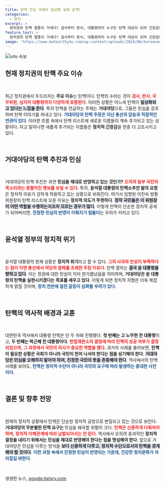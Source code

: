 ```yaml
---
title: 탄핵 민심 곡해의 일상화 실태 공개!
categories:
  - 정치
excerpt: >
  정치권의 탄핵 열풍이 거세다! 검사부터 판사, 대통령까지 누구든 탄핵 대상이 되며 긴장감이 감돌고 있다. 거대야당의 막무가내 추진은 과연 민심을 반영한 것일까? 지금 이 시점, 당신의 생각은? 클릭해 봐!
feature_text: >
  정치권의 탄핵 열풍이 거세다! 검사부터 판사, 대통령까지 누구든 탄핵 대상이 되며 긴장감이 감돌고 있다. 거대야당의 막무가내 추진은 과연 민심을 반영한 것일까? 지금 이 시점, 당신의 생각은? 클릭해 봐!
image: 'https://www.behealthy4u.com/wp-content/uploads/2024/06/koreanews.jpg'
---
```


<p><img src="https://www.behealthy4u.com/wp-content/uploads/2024/06/koreanews.jpg" alt="info 속보" /></p>

<h2 data-ke-size="size26">현재 정치권의 탄핵 주요 이슈</h2>

<p data-ke-size="size16">&nbsp;</p>

<p>최근 정치권에서 두드러지는 <b>주요 이슈</b>는 탄핵이다. 탄핵의 수라는 것이 <b><span style="color: #ee2323;">검사, 판사, 국무위원, 심지어 대통령까지 다양하게 포함된다</span></b>. 이러한 상황은 어느새 탄핵이 <b><span style="background-color: #21538527;">일상화되고 있다는 느낌을 준다</span></b>. 특히 탄핵을 언급하는 주체는 <b>거대야당</b>으로, 그들은 민심을 강조하며 탄핵 이야기를 꺼내고 있다. <b><span style="color: #1a5490;">거대야당의 탄핵 주장은 지난 총선의 압승과 직접적인 연관이 있다</span></b>. 이러한 흐름 속에서 탄핵 리스트에 새로운 이름들이 계속 추가되고 있는 상황이다. 자고 일어나면 새롭게 추가되는 이름들은 <b>정치적 긴장감</b>을 한층 더 고조시키고 있다.</p>

<p data-ke-size="size16">&nbsp;</p>

<h2 data-ke-size="size26">거대야당의 탄핵 추진과 민심</h2>

<p data-ke-size="size16">&nbsp;</p>

<p>거대야당의 탄핵 추진은 과연 <b>민심을 제대로 반영하고 있는 것인가?</b> <b><span style="color: #ee2323;">오히려 일부 국민의 목소리와는 동떨어진 행보를 보일 수 있다</span></b>. 특히, <b>윤석열 대통령의 탄핵소추안 발의 요청</b>은 정치적 이유가 강하게 작용하고 있는 상황으로 비춰진다. 여기서 임명된 이진숙 방통위원장이 탄핵 리스트에 오른 이유는 <b>정치적 의도가 뚜렷하다</b>. <b><span style="background-color: #21538527;">정작 국민들은 이 위원장이 어떤 역할을 수행하는지조차 모르는 경우가 많다</span></b>. 이렇게 탄핵이 단순한 정치적 공세가 되어버리면, <b><span style="color: #1a5490;">진정한 민심의 반영이 이뤄지기 힘들다</span></b>는 우려가 커지고 있다.</p>

<p data-ke-size="size16">&nbsp;</p>

<h2 data-ke-size="size26">윤석열 정부의 정치적 위기</h2>

<p data-ke-size="size16">&nbsp;</p>

<p>윤석열 대통령의 현재 상황은 <b>정치적 위기</b>라고 할 수 있다. <b><span style="color: #ee2323;">그의 사과와 반성이 부족하다는 점이 이번 총선에서 여당의 참패를 초래한 주된 이유다</span></b>. 탄핵 열차는 <b><span style="background-color: #21538527;">결국 윤 대통령을 향하고 있다</span></b>. 이는 정권에 대한 민심이 이미 판가름났음을 의미하며, <b>거대야당은 윤 대통령의 탄핵을 실현시키겠다는 목표를 세우고 있다</b>. 이렇게 되면 정치적 지형은 더욱 복잡하게 얽힐 것이며, <b><span style="color: #1a5490;">정치 전반에 걸친 갈등이 심화될 우려가 있다</span></b>.</p>

<p data-ke-size="size16">&nbsp;</p>

<h2 data-ke-size="size26">탄핵의 역사적 배경과 교훈</h2>

<p data-ke-size="size16">&nbsp;</p>

<p>대한민국 역사에서 대통령 탄핵은 단 두 차례 진행됐다. <b>첫 번째는 고 노무현 전 대통령</b>이고, <b>두 번째는 박근혜 전 대통령이다</b>. <b><span style="color: #ee2323;">헌법재판소의 결정에 따라 탄핵의 성공 여부가 결정되었으며, 그 과정에서 국민의 의사가 중요한 역할을 했다</span></b>. 과거의 사례를 돌아보면, <b>탄핵이 필요한 상황은 국회가 아니라 국민이 먼저 나서야 한다는 점을 상기해야 한다</b>. <b><span style="background-color: #21538527;">거대야당은 민심을 오해하지 말아야 하며, 진정한 국민의 뜻을 존중해야 한다</span></b>. 역사에서의 탄핵 사례를 보아도, <b><span style="color: #1a5490;">탄핵은 정치적 수단이 아니라 국민의 요구에 따라 발생하는 중대한 사안이다</span></b>.</p>

<p data-ke-size="size16">&nbsp;</p>

<h2 data-ke-size="size26">결론 및 향후 전망</h2>

<p data-ke-size="size16">&nbsp;</p>

<p>현재의 정치적 상황에서 탄핵은 단순한 정치적 공방으로 변질되고 있는 것으로 보인다. <b>거대야당의 무분별한 탄핵 요구는 </b>민심을 왜곡할 위험이 크다. <b><span style="color: #ee2323;">탄핵은 신중하게 다뤄져야 하며, 정치적 이해관계에 따라 남발되어서는 안 된다</span></b>. 역사에서 오히려 효과적인 <b>정치적 결정을 내리기 위해서는 민심을 제대로 반영해야 한다는 점을 명심해야 한다</b>. 앞으로 거대야당은 민심을 다루는 방식을 <b><span style="background-color: #21538527;">보다 신중하게 다루고, 정치적 수단으로서의 탄핵을 경계해야 할 것이다</span></b>. <b><span style="color: #1a5490;">이런 과정 속에서 진정한 민심이 반영되는 가운데, 건강한 정치문화가 자리잡길 바란다</span></b>.</p>

<p data-ke-size="size16">&nbsp;</p>
생생한 뉴스, <a href="https://qoogle.tistory.com" rel="dofollow">qoogle.tistory.com</a>


